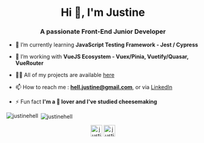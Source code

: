 <h1 align="center">Hi 👋, I'm Justine</h1>
<h3 align="center">A passionate Front-End Junior Developer</h3>

- 🔭 I’m currently learning **JavaScript Testing Framework - Jest / Cypress**

- 🌱 I’m working with **VueJS Ecosystem - Vuex/Pinia, Vuetify/Quasar, VueRouter**

- 👩‍💻 All of my projects are available [here](https://justinehell.fr/)

- 📫 How to reach me : **hell.justine@gmail.com**, or via [LinkedIn](https://www.linkedin.com/in/justinehell/)

- ⚡ Fun fact **I'm a 🧀 lover and I've studied cheesemaking**

<p><img align="left" src="https://github-readme-stats.vercel.app/api/top-langs/?username=justinehell&layout=compact" alt="justinehell" /></p>

<p>&nbsp;<img align="center" src="https://github-readme-stats.vercel.app/api?username=justinehell&show_icons=true" alt="justinehell" /></p>

<p align="center">
<a href="https://linkedin.com/in/justinehell" target="blank"><img align="center" src="https://cdn.jsdelivr.net/npm/simple-icons@3.0.1/icons/linkedin.svg" alt="justinehell" height="30" width="30" /></a>
<a href="https://codepen.io/justinehell2912" target="blank"><img align="center" src="https://cdn.jsdelivr.net/npm/simple-icons@3.0.1/icons/codepen.svg" alt="justinehell2912" height="30" width="30" /></a>
</p>
